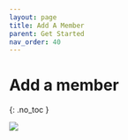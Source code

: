 ```yaml
---
layout: page
title: Add A Member 
parent: Get Started 
nav_order: 40
---
```


# Add a member 
{: .no_toc }

![](https://statics.bsafes.com/samplePage.png)




